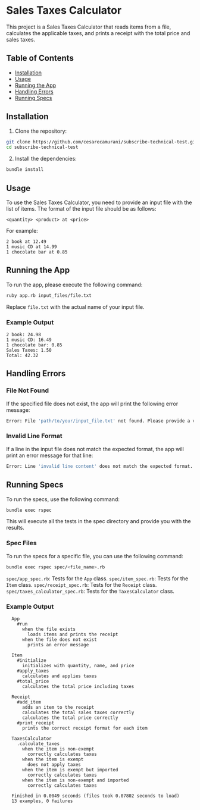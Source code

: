 # Sales Taxes Calculator

This project is a Sales Taxes Calculator that reads items from a file, calculates the applicable taxes, and prints a receipt with the total price and sales taxes.

## Table of Contents

- [Installation](#installation)
- [Usage](#usage)
- [Running the App](#running-the-app)
- [Handling Errors](#handling-errors)
- [Running Specs](#running-specs)

## Installation

1. Clone the repository:

  ```sh
  git clone https://github.com/cesarecamurani/subscribe-technical-test.git
  cd subscribe-technical-test
  ```

2. Install the dependencies:

  ```sh
  bundle install
  ```

## Usage

To use the Sales Taxes Calculator, you need to provide an input file with the list of items. The format of the input file should be as follows:

```
<quantity> <product> at <price>
```

For example:

```
2 book at 12.49
1 music CD at 14.99
1 chocolate bar at 0.85
```

## Running the App

To run the app, please execute the following command:

```sh
ruby app.rb input_files/file.txt
```

Replace `file.txt` with the actual name of your input file.

### Example Output

```
2 book: 24.98
1 music CD: 16.49
1 chocolate bar: 0.85
Sales Taxes: 1.50
Total: 42.32
```

## Handling Errors

### File Not Found

If the specified file does not exist, the app will print the following error message:

```sh
Error: File 'path/to/your/input_file.txt' not found. Please provide a valid file path.
```

### Invalid Line Format

If a line in the input file does not match the expected format, the app will print an error message for that line:

```sh
Error: Line 'invalid line content' does not match the expected format.
```

## Running Specs

To run the specs, use the following command:

```sh
bundle exec rspec
```

This will execute all the tests in the spec directory and provide you with the results.

### Spec Files

To run the specs for a specific file, you can use the following command:

```sh
bundle exec rspec spec/<file_name>.rb
```

`spec/app_spec.rb`: Tests for the `App` class.
`spec/item_spec.rb`: Tests for the `Item` class.
`spec/receipt_spec.rb`: Tests for the `Receipt` class.
`spec/taxes_calculator_spec.rb`: Tests for the `TaxesCalculator` class.

### Example Output

```
  App
    #run
      when the file exists
        loads items and prints the receipt
      when the file does not exist
        prints an error message

  Item
    #initialize
      initializes with quantity, name, and price
    #apply_taxes
      calculates and applies taxes
    #total_price
      calculates the total price including taxes

  Receipt
    #add_item
      adds an item to the receipt
      calculates the total sales taxes correctly
      calculates the total price correctly
    #print_receipt
      prints the correct receipt format for each item

  TaxesCalculator
    .calculate_taxes
      when the item is non-exempt
        correctly calculates taxes
      when the item is exempt
        does not apply taxes
      when the item is exempt but imported
        correctly calculates taxes
      when the item is non-exempt and imported
        correctly calculates taxes

  Finished in 0.0049 seconds (files took 0.07802 seconds to load)
  13 examples, 0 failures
```

